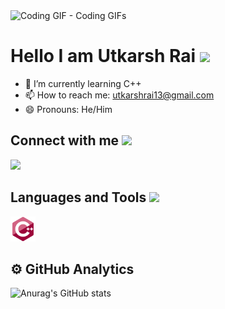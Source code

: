 <img src="https://c.tenor.com/2uyENRmiUt0AAAAC/coding.gif" width="518" height="387.97991967871485" alt="Coding GIF - Coding GIFs" style="max-width: 518px; user-select: auto;">

# Hello I am Utkarsh Rai <img src="https://raw.githubusercontent.com/MartinHeinz/MartinHeinz/master/wave.gif" width="30px" style="max-width: 100%; user-select: auto;">

- 🌱 I’m currently learning C++ 
- 📫 How to reach me: utkarshrai13@gmail.com
- 😄 Pronouns: He/Him

## Connect with me <img src="https://raw.githubusercontent.com/ShahriarShafin/ShahriarShafin/main/Assets/handshake.gif" width="100px" style="max-width: 100%; user-select: auto;">
[<img src = "https://raw.githubusercontent.com/rahulbanerjee26/githubAboutMeGenerator/main/icons/linked-in-alt.svg" height = "32px"/>]("https://www.linkedin.com/in/utkarsh-rai-943777224/")


## Languages and Tools <img src="https://camo.githubusercontent.com/beb64ff21c883e318e4f5db5231c2ba4175705bea1c9249e82a41ab375db4f75/68747470733a2f2f6d65646961322e67697068792e636f6d2f6d656469612f51737347456d706b79454f684243623765312f67697068792e6769663f6369643d656366303565343761306e336769316266716e74716d6f62386739616964316f796a327772336473336d67373030626c267269643d67697068792e676966" width="32px" data-canonical-src="https://media2.giphy.com/media/QssGEmpkyEOhBCb7e1/giphy.gif?cid=ecf05e47a0n3gi1bfqntqmob8g9aid1oyj2wr3ds3mg700bl&amp;rid=giphy.gif" style="max-width: 100%; user-select: auto;">
<p>
  <img src = "https://raw.githubusercontent.com/devicons/devicon/master/icons/cplusplus/cplusplus-original.svg" height = "40px"/>
</p>

## ⚙️ GitHub Analytics
![Anurag's GitHub stats](https://github-readme-stats.vercel.app/api?username=Ultimateutkarsh11&show_icons=true&theme=radical)

